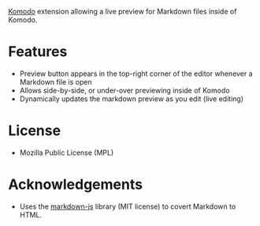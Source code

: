 [Komodo](http://www.activestate.com/komodo) extension allowing a live preview for Markdown files inside of Komodo.

# Features

- Preview button appears in the top-right corner of the editor whenever a Markdown file is open
- Allows side-by-side, or under-over previewing inside of Komodo
- Dynamically updates the markdown preview as you edit (live editing)

# License

- Mozilla Public License (MPL)

# Acknowledgements

- Uses the [markdown-js](https://github.com/evilstreak/markdown-js) library (MIT license) to covert Markdown to HTML.
